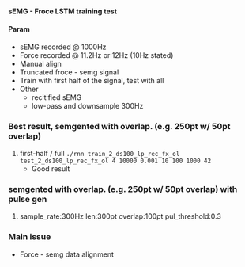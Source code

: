 #### sEMG - Froce LSTM training test


#### Param
* sEMG recorded @ 1000Hz
* Force recorded @ 11.2Hz or 12Hz (10Hz stated)
* Manual align
* Truncated froce - semg signal
* Train with first half of the signal, test with all
* Other
  * recitified sEMG
  * low-pass and downsample 300Hz

### Best result, semgented with overlap. (e.g. 250pt w/ 50pt overlap)
  1. first-half / full `./rnn train_2_ds100_lp_rec_fx_ol test_2_ds100_lp_rec_fx_ol 4 10000 0.001 10 100 1000 42`
     * Good result

### semgented with overlap. (e.g. 250pt w/ 50pt overlap) with pulse gen
  1. sample_rate:300Hz len:300pt overlap:100pt pul_threshold:0.3

### Main issue
* Force - semg data alignment
